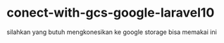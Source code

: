 # conect-with-gcs-google-laravel10
silahkan yang butuh mengkonesikan ke google storage bisa memakai ini
